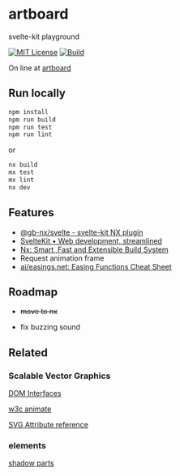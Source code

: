 # artboard

svelte-kit playground

[![MIT License](https://img.shields.io/badge/License-MIT-green.svg)](https://choosealicense.com/licenses/mit/) [![Build](https://github.com/GaryB432/artboard/actions/workflows/azure-static-web-apps-gentle-ground-0eb139010.yml/badge.svg)](https://github.com/GaryB432/artboard/actions/workflows/azure-static-web-apps-gentle-ground-0eb139010.yml)

On line at [artboard](https://gentle-ground-0eb139010.3.azurestaticapps.net/)

## Run locally

```bash
npm install
npm run build
npm run test
npm run lint
```

or

```bash
nx build
mx test
mx lint
nx dev
```

## Features

- [@gb-nx/svelte - svelte-kit NX plugin](https://www.npmjs.com/package/@gb-nx/svelte)
- [SvelteKit • Web development, streamlined](https://kit.svelte.dev/)
- [Nx: Smart, Fast and Extensible Build System](https://nx.dev/)
- Request animation frame
- [ai/easings.net: Easing Functions Cheat Sheet](https://github.com/ai/easings.net)

## Roadmap

- ~~move to nx~~

- fix buzzing sound

## Related

### Scalable Vector Graphics

[DOM Interfaces](https://www.w3.org/TR/SVG11/animate.html#DOMInterfaces)

[w3c animate](https://www.w3.org/TR/SVG11/animate.html)

[SVG Attribute reference](https://developer.mozilla.org/en-US/docs/Web/SVG/Attribute)

### elements

[shadow parts](https://css-tricks.com/styling-in-the-shadow-dom-with-css-shadow-parts/)
